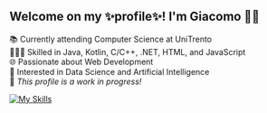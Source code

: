## Welcome on my ✨profile✨! I'm Giacomo 👋🏻
📚 Currently attending Computer Science at UniTrento  
👨🏻‍💻 Skilled in Java, Kotlin, C/C++, .NET, HTML, and JavaScript  
🌐 Passionate about Web Development  
🧠 Interested in Data Science and Artificial Intelligence  
🚧 *This profile is a work in progress!*  

[![My Skills](https://skillicons.dev/icons?i=java,kotlin,c,cpp,dotnet,js,html,cloudflare)](https://skillicons.dev)
